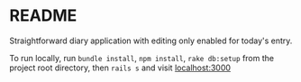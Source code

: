 # README

Straightforward diary application with editing only enabled for today's entry.

To run locally, run `bundle install`, `npm install`, `rake db:setup` from the project 
root directory, then `rails s` and visit [localhost:3000](localhost:3000)